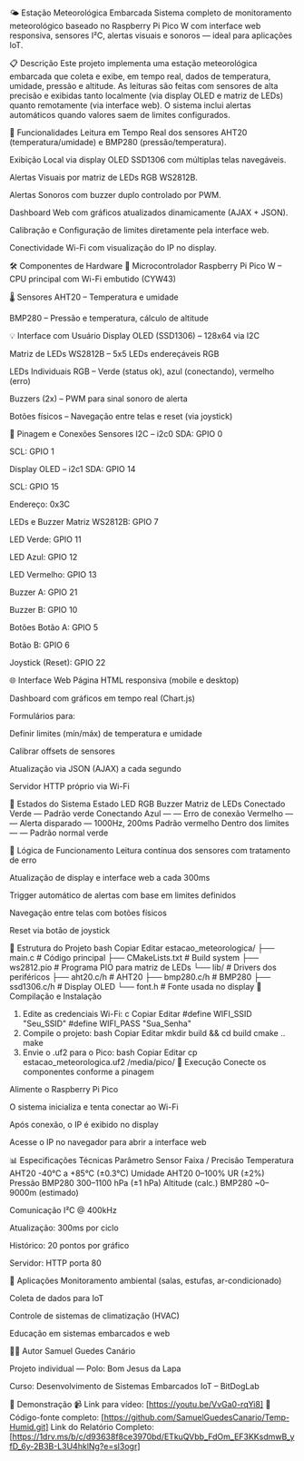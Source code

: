 🌤️ Estação Meteorológica Embarcada
Sistema completo de monitoramento meteorológico baseado no Raspberry Pi Pico W com interface web responsiva, sensores I²C, alertas visuais e sonoros — ideal para aplicações IoT.

📋 Descrição
Este projeto implementa uma estação meteorológica embarcada que coleta e exibe, em tempo real, dados de temperatura, umidade, pressão e altitude. As leituras são feitas com sensores de alta precisão e exibidas tanto localmente (via display OLED e matriz de LEDs) quanto remotamente (via interface web). O sistema inclui alertas automáticos quando valores saem de limites configurados.

🎯 Funcionalidades
Leitura em Tempo Real dos sensores AHT20 (temperatura/umidade) e BMP280 (pressão/temperatura).

Exibição Local via display OLED SSD1306 com múltiplas telas navegáveis.

Alertas Visuais por matriz de LEDs RGB WS2812B.

Alertas Sonoros com buzzer duplo controlado por PWM.

Dashboard Web com gráficos atualizados dinamicamente (AJAX + JSON).

Calibração e Configuração de limites diretamente pela interface web.

Conectividade Wi-Fi com visualização do IP no display.

🛠️ Componentes de Hardware
🧠 Microcontrolador
Raspberry Pi Pico W – CPU principal com Wi-Fi embutido (CYW43)

🌡️ Sensores
AHT20 – Temperatura e umidade

BMP280 – Pressão e temperatura, cálculo de altitude

💡 Interface com Usuário
Display OLED (SSD1306) – 128x64 via I2C

Matriz de LEDs WS2812B – 5x5 LEDs endereçáveis RGB

LEDs Individuais RGB – Verde (status ok), azul (conectando), vermelho (erro)

Buzzers (2x) – PWM para sinal sonoro de alerta

Botões físicos – Navegação entre telas e reset (via joystick)

🔌 Pinagem e Conexões
Sensores I2C – i2c0
SDA: GPIO 0

SCL: GPIO 1

Display OLED – i2c1
SDA: GPIO 14

SCL: GPIO 15

Endereço: 0x3C

LEDs e Buzzer
Matriz WS2812B: GPIO 7

LED Verde: GPIO 11

LED Azul: GPIO 12

LED Vermelho: GPIO 13

Buzzer A: GPIO 21

Buzzer B: GPIO 10

Botões
Botão A: GPIO 5

Botão B: GPIO 6

Joystick (Reset): GPIO 22

🌐 Interface Web
Página HTML responsiva (mobile e desktop)

Dashboard com gráficos em tempo real (Chart.js)

Formulários para:

Definir limites (mín/máx) de temperatura e umidade

Calibrar offsets de sensores

Atualização via JSON (AJAX) a cada segundo

Servidor HTTP próprio via Wi-Fi

🚦 Estados do Sistema
Estado	LED RGB	Buzzer	Matriz de LEDs
Conectado	Verde	—	Padrão verde
Conectando	Azul	—	—
Erro de conexão	Vermelho	—	—
Alerta disparado	—	1000Hz, 200ms	Padrão vermelho
Dentro dos limites	—	—	Padrão normal verde

🧠 Lógica de Funcionamento
Leitura contínua dos sensores com tratamento de erro

Atualização de display e interface web a cada 300ms

Trigger automático de alertas com base em limites definidos

Navegação entre telas com botões físicos

Reset via botão de joystick

📁 Estrutura do Projeto
bash
Copiar
Editar
estacao_meteorologica/
├── main.c                          # Código principal
├── CMakeLists.txt                  # Build system
├── ws2812.pio                      # Programa PIO para matriz de LEDs
└── lib/                            # Drivers dos periféricos
    ├── aht20.c/h                   # AHT20
    ├── bmp280.c/h                  # BMP280
    ├── ssd1306.c/h                 # Display OLED
    └── font.h                      # Fonte usada no display
🔧 Compilação e Instalação
1. Edite as credenciais Wi-Fi:
c
Copiar
Editar
#define WIFI_SSID "Seu_SSID"
#define WIFI_PASS "Sua_Senha"
2. Compile o projeto:
bash
Copiar
Editar
mkdir build && cd build
cmake ..
make
3. Envie o .uf2 para o Pico:
bash
Copiar
Editar
cp estacao_meteorologica.uf2 /media/pico/
🚀 Execução
Conecte os componentes conforme a pinagem

Alimente o Raspberry Pi Pico

O sistema inicializa e tenta conectar ao Wi-Fi

Após conexão, o IP é exibido no display

Acesse o IP no navegador para abrir a interface web

📊 Especificações Técnicas
Parâmetro	Sensor	Faixa / Precisão
Temperatura	AHT20	-40°C a +85°C (±0.3°C)
Umidade	AHT20	0–100% UR (±2%)
Pressão	BMP280	300–1100 hPa (±1 hPa)
Altitude (calc.)	BMP280	~0–9000m (estimado)

Comunicação I²C @ 400kHz

Atualização: 300ms por ciclo

Histórico: 20 pontos por gráfico

Servidor: HTTP porta 80

🧪 Aplicações
Monitoramento ambiental (salas, estufas, ar-condicionado)

Coleta de dados para IoT

Controle de sistemas de climatização (HVAC)

Educação em sistemas embarcados e web

👨‍💻 Autor
Samuel Guedes Canário

Projeto individual — Polo: Bom Jesus da Lapa

Curso: Desenvolvimento de Sistemas Embarcados IoT – BitDogLab

🎥 Demonstração
📹 Link para vídeo: [https://youtu.be/VvGa0-rqYi8]
💾 Código-fonte completo: [https://github.com/SamuelGuedesCanario/Temp-Humid.git]
Link do Relatório Completo: [https://1drv.ms/b/c/d93638f8ce3970bd/ETkuQVbb_FdOm_EF3KKsdmwB_yfD_6y-2B3B-L3U4hklNg?e=sl3ogr]


